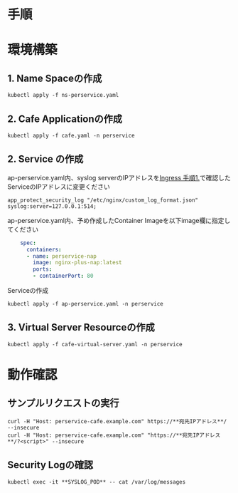 # 手順

# 環境構築
## 1. Name Spaceの作成
```
kubectl apply -f ns-perservice.yaml
```
## 2. Cafe Applicationの作成
```
kubectl apply -f cafe.yaml -n perservice
```
## 2. Service の作成
ap-perservice.yaml内、syslog serverのIPアドレスを[Ingress 手順1.](https://github.com/hiropo20/nginx-nap-container-deployment-sample/tree/master/ingress#1-syslog-server%E3%81%AEdeploy)で確認したServiceのIPアドレスに変更ください
```
app_protect_security_log "/etc/nginx/custom_log_format.json" syslog:server=127.0.0.1:514;
```
ap-perservice.yaml内、予め作成したContainer Imageを以下image欄に指定してください
```yaml
    spec:
      containers:
      - name: perservice-nap
        image: nginx-plus-nap:latest
        ports:
        - containerPort: 80
```
Serviceの作成
```
kubectl apply -f ap-perservice.yaml -n perservice
```
## 3. Virtual Server Resourceの作成
```
kubectl apply -f cafe-virtual-server.yaml -n perservice
```


# 動作確認
## サンプルリクエストの実行
```
curl -H "Host: perservice-cafe.example.com" https://**宛先IPアドレス**/ --insecure
curl -H "Host: perservice-cafe.example.com" "https://**宛先IPアドレス**/?<script>" --insecure
```
## Security Logの確認
```
kubectl exec -it **SYSLOG_POD** -- cat /var/log/messages
```


